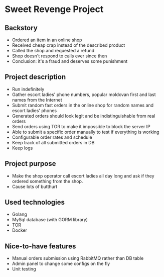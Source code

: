 # Sweet Revenge Project #

## Backstory ##
- Ordered an item in an online shop
- Received cheap crap instead of the described product
- Called the shop and requested a refund
- Shop doesn't respond to calls ever since then
- Conclusion: it's a fraud and deserves some punishment

## Project description ##
- Run indefinitely
- Gather escort ladies' phone numbers, popular moldovan first and last names from the Internet
- Submit random fast orders in the online shop for random names and escort ladies' phones
- Generated orders should look legit and be indistinguishable from real orders
- Send orders using TOR to make it impossible to block the server IP
- Able to submit a specific order manually to test if everything is working
- Configurable order rates and schedule
- Keep track of all submitted orders in DB
- Keep logs

## Project purpose ##
- Make the shop operator call escort ladies all day long and ask if they ordered something from the shop.
- Cause lots of butthurt

## Used technologies ##
- Golang
- MySql database (with GORM library)
- TOR
- Docker

## Nice-to-have features ##
- Manual orders submission using RabbitMQ rather than DB table
- Admin panel to change some configs on the fly
- Unit testing